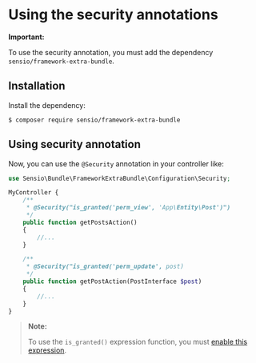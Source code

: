 Using the security annotations
==============================


**Important:**

To use the security annotation, you must add the dependency `sensio/framework-extra-bundle`.

## Installation

Install the dependency:

```
$ composer require sensio/framework-extra-bundle
```

## Using security annotation

Now, you can use the `@Security` annotation in your controller like:

```php
use Sensio\Bundle\FrameworkExtraBundle\Configuration\Security;

MyController {
    /**
     * @Security("is_granted('perm_view', 'App\Entity\Post')")
     */
    public function getPostsAction()
    {
        //...
    }

    /**
     * @Security("is_granted('perm_update', post)
     */
    public function getPostAction(PostInterface $post)
    {
        //...
    }
}
```

> **Note:**
>
> To use the `is_granted()` expression function, you must [enable this expression](expressions.md).
